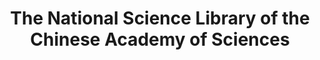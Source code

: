---
dateStart: 2008-09-01
dateEnd: 2008-10-01
title: "The National Science Library of the Chinese Academy of Sciences"
venue: "The National Science Library of the Chinese Academy of Sciences"
organizer:
credit:
city: Chengdu
state:
country: China
pdfLink:
venueImages:
---